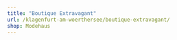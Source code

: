 ```yaml
---
title: "Boutique Extravagant"
url: /klagenfurt-am-woerthersee/boutique-extravagant/
shop: Modehaus
---
```


